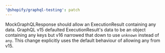 ```yaml
---
'@shopify/graphql-testing': patch
---
```


MockGraphQLResponse should allow an ExecutionResult containing any data.
GraphQL v15 defaulted ExecutionResult's data to be an object containing any keys
but v16 narrowed that down to use `unknown` instead of `any`. This change
explicitly uses the default behaviour of allowing any from v15.
